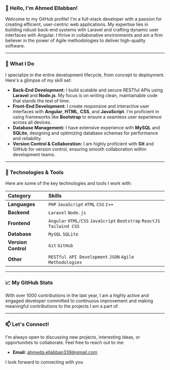 ### 👋 Hello, I'm Ahmed Ellabban!

Welcome to my GitHub profile! I'm a full-stack developer with a passion for creating efficient, user-centric web applications. My expertise lies in building robust back-end systems with Laravel and crafting dynamic user interfaces with Angular. I thrive in collaborative environments and am a firm believer in the power of Agile methodologies to deliver high-quality software.

---

### 🚀 What I Do

I specialize in the entire development lifecycle, from concept to deployment. Here's a glimpse of my skill set:

-   **Back-End Development:** I build scalable and secure RESTful APIs using **Laravel** and **Node.js**. My focus is on writing clean, maintainable code that stands the test of time.
-   **Front-End Development:** I create responsive and interactive user interfaces with **Angular**, **HTML**, **CSS**, and **JavaScript**. I'm proficient in using frameworks like **Bootstrap** to ensure a seamless user experience across all devices.
-   **Database Management:** I have extensive experience with **MySQL** and **SQLite**, designing and optimizing database schemas for performance and reliability.
-   **Version Control & Collaboration:** I am highly proficient with **Git** and GitHub for version control, ensuring smooth collaboration within development teams.

---

### 🔧 Technologies & Tools

Here are some of the key technologies and tools I work with:

| Category | Skills |
| :--- | :--- |
| **Languages** | `PHP` `JavaScript` `HTML` `CSS` `C++` |
| **Backend** | `Laravel` `Node.js` |
| **Frontend** | `Angular` `HTML/CSS` `JavaScript` `Bootstrap` `ReactJS` `Tailwind CSS`|
| **Database** | `MySQL` `SQLite` |
| **Version Control** | `Git` `GitHub`|
| **Other** | `RESTful API Development` `JSON` `Agile Methodologies`|

---

### 📈 My GitHub Stats
With over 1000 contributions in the last year, I am a highly active and engaged developer committed to continuous improvement and making meaningful contributions to the projects I am a part of.

---

### 📫 Let's Connect!

I'm always open to discussing new projects, interesting ideas, or opportunities to collaborate. Feel free to reach out to me:

-   **Email:** [ahmedg.ellabban339@gmail.com](mailto:ahmedg.ellabban339@gmail.com)

I look forward to connecting with you
